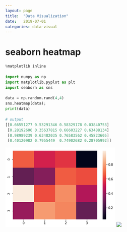 ```yaml
---
layout: page
title:  "Data Visualization"
date:   2019-07-01
categories: data-visual
---
```


# seaborn heatmap
```python
%matplotlib inline

import numpy as np
import matplotlib.pyplot as plt
import seaborn as sns

data = np.random.rand(4,4)
sns.heatmap(data);
print(data)

# output
[[0.66551277 0.53291346 0.58329178 0.03840753]
 [0.28192606 0.35637815 0.66603227 0.63488134]
 [0.98989239 0.63482035 0.76583562 0.45823605]
 [0.40120982 0.7955449  0.74902682 0.28705992]]
```
![](./data-visual/data-visual-heatmap.png)
![](https://deepsai.github.io/_posts/data-visual/data-visual-heatmap.png)
